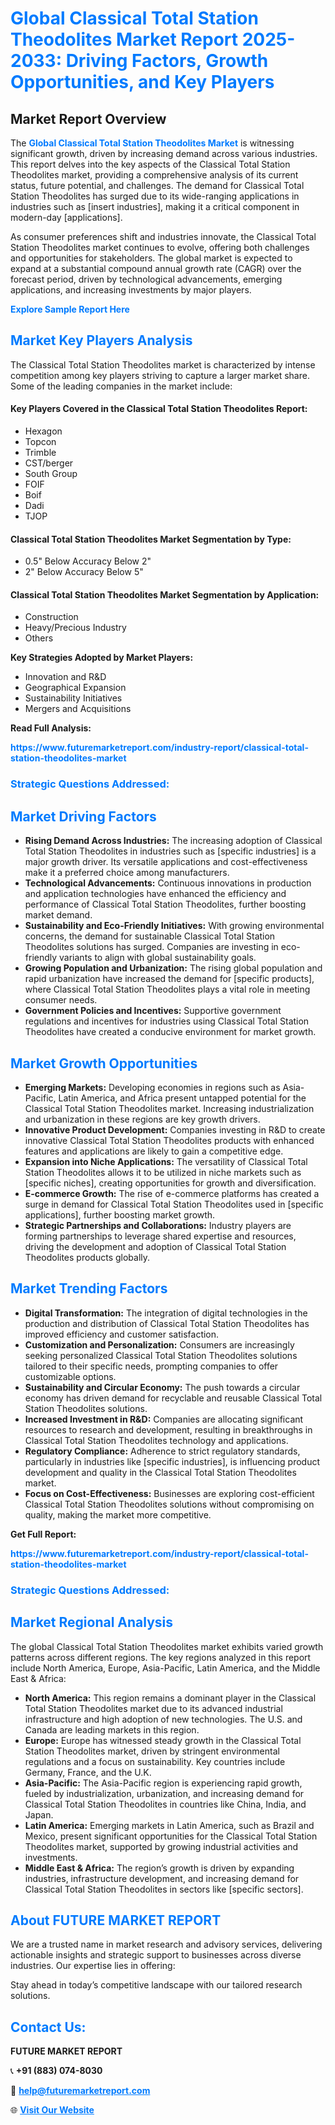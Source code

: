 <h1 style="color: #007BFF;">Global Classical Total Station Theodolites Market Report 2025-2033: Driving Factors, Growth Opportunities, and Key Players</h1>

<section id="overview">
<h2>Market Report Overview</h2>
<p>The <a href="https://www.futuremarketreport.com/industry-report/classical-total-station-theodolites-market" style="color: #007BFF; text-decoration: none;"><strong>Global Classical Total Station Theodolites Market</strong></a> is witnessing significant growth, driven by increasing demand across various industries. This report delves into the key aspects of the Classical Total Station Theodolites market, providing a comprehensive analysis of its current status, future potential, and challenges. The demand for Classical Total Station Theodolites has surged due to its wide-ranging applications in industries such as [insert industries], making it a critical component in modern-day [applications].</p>
<p>As consumer preferences shift and industries innovate, the Classical Total Station Theodolites market continues to evolve, offering both challenges and opportunities for stakeholders. The global market is expected to expand at a substantial compound annual growth rate (CAGR) over the forecast period, driven by technological advancements, emerging applications, and increasing investments by major players.</p>
</section>

<section id="overview">
<p><a href="https://www.futuremarketreport.com/request-sample/reportId=40584" style="color: #007BFF; text-decoration: none;"><strong>Explore Sample Report Here</strong></a></p>
</section>

<section id="key-players">
<h2 style="color: #007BFF;">Market Key Players Analysis</h2>
<p>The Classical Total Station Theodolites market is characterized by intense competition among key players striving to capture a larger market share. Some of the leading companies in the market include:</p>
<h4>Key Players Covered in the Classical Total Station Theodolites Report:</h4>
<ul><li>Hexagon</li><li>Topcon</li><li>Trimble</li><li>CST/berger</li><li>South Group</li><li>FOIF</li><li>Boif</li><li>Dadi</li><li>TJOP</li></ul>
<h4>Classical Total Station Theodolites Market Segmentation by Type:</h4>
<ul><li>0.5&quot; Below Accuracy Below 2&quot;</li><li>2&quot; Below Accuracy Below 5&quot;</li></ul>

<h4>Classical Total Station Theodolites Market Segmentation by Application:</h4>
<ul><li>Construction</li><li>Heavy/Precious Industry</li><li>Others</li></ul>
<p><strong>Key Strategies Adopted by Market Players:</strong></p>
<ul>
<li>Innovation and R&D</li>
<li>Geographical Expansion</li>
<li>Sustainability Initiatives</li>
<li>Mergers and Acquisitions</li>
</ul>
</section>

<section>
<p><strong>Read Full Analysis: </strong></p><a href="https://www.futuremarketreport.com/industry-report/classical-total-station-theodolites-market" style="color: #007BFF; text-decoration: none;"><strong>https://www.futuremarketreport.com/industry-report/classical-total-station-theodolites-market</strong></a>
<h3 style="color: #007BFF;">Strategic Questions Addressed:</h3>
</section>

<section id="driving-factors">
<h2 style="color: #007BFF;">Market Driving Factors</h2>
<ul>
<li><strong>Rising Demand Across Industries:</strong> The increasing adoption of Classical Total Station Theodolites in industries such as [specific industries] is a major growth driver. Its versatile applications and cost-effectiveness make it a preferred choice among manufacturers.</li>
<li><strong>Technological Advancements:</strong> Continuous innovations in production and application technologies have enhanced the efficiency and performance of Classical Total Station Theodolites, further boosting market demand.</li>
<li><strong>Sustainability and Eco-Friendly Initiatives:</strong> With growing environmental concerns, the demand for sustainable Classical Total Station Theodolites solutions has surged. Companies are investing in eco-friendly variants to align with global sustainability goals.</li>
<li><strong>Growing Population and Urbanization:</strong> The rising global population and rapid urbanization have increased the demand for [specific products], where Classical Total Station Theodolites plays a vital role in meeting consumer needs.</li>
<li><strong>Government Policies and Incentives:</strong> Supportive government regulations and incentives for industries using Classical Total Station Theodolites have created a conducive environment for market growth.</li>
</ul>
</section>

<section id="growth-opportunities">
<h2 style="color: #007BFF;">Market Growth Opportunities</h2>
<ul>
<li><strong>Emerging Markets:</strong> Developing economies in regions such as Asia-Pacific, Latin America, and Africa present untapped potential for the Classical Total Station Theodolites market. Increasing industrialization and urbanization in these regions are key growth drivers.</li>
<li><strong>Innovative Product Development:</strong> Companies investing in R&D to create innovative Classical Total Station Theodolites products with enhanced features and applications are likely to gain a competitive edge.</li>
<li><strong>Expansion into Niche Applications:</strong> The versatility of Classical Total Station Theodolites allows it to be utilized in niche markets such as [specific niches], creating opportunities for growth and diversification.</li>
<li><strong>E-commerce Growth:</strong> The rise of e-commerce platforms has created a surge in demand for Classical Total Station Theodolites used in [specific applications], further boosting market growth.</li>
<li><strong>Strategic Partnerships and Collaborations:</strong> Industry players are forming partnerships to leverage shared expertise and resources, driving the development and adoption of Classical Total Station Theodolites products globally.</li>
</ul>
</section>

<section id="trending-factors">
<h2 style="color: #007BFF;">Market Trending Factors</h2>
<ul>
<li><strong>Digital Transformation:</strong> The integration of digital technologies in the production and distribution of Classical Total Station Theodolites has improved efficiency and customer satisfaction.</li>
<li><strong>Customization and Personalization:</strong> Consumers are increasingly seeking personalized Classical Total Station Theodolites solutions tailored to their specific needs, prompting companies to offer customizable options.</li>
<li><strong>Sustainability and Circular Economy:</strong> The push towards a circular economy has driven demand for recyclable and reusable Classical Total Station Theodolites solutions.</li>
<li><strong>Increased Investment in R&D:</strong> Companies are allocating significant resources to research and development, resulting in breakthroughs in Classical Total Station Theodolites technology and applications.</li>
<li><strong>Regulatory Compliance:</strong> Adherence to strict regulatory standards, particularly in industries like [specific industries], is influencing product development and quality in the Classical Total Station Theodolites market.</li>
<li><strong>Focus on Cost-Effectiveness:</strong> Businesses are exploring cost-efficient Classical Total Station Theodolites solutions without compromising on quality, making the market more competitive.</li>
</ul>
</section>

<section>
<p><strong>Get Full Report: </strong></p><a href="https://www.futuremarketreport.com/industry-report/classical-total-station-theodolites-market" style="color: #007BFF; text-decoration: none;"><strong>https://www.futuremarketreport.com/industry-report/classical-total-station-theodolites-market</strong></a>
<h3 style="color: #007BFF;">Strategic Questions Addressed:</h3>
</section>


<section id="regional-analysis">
<h2 style="color: #007BFF;">Market Regional Analysis</h2>
<p>The global Classical Total Station Theodolites market exhibits varied growth patterns across different regions. The key regions analyzed in this report include North America, Europe, Asia-Pacific, Latin America, and the Middle East & Africa:</p>
<ul>
<li><strong>North America:</strong> This region remains a dominant player in the Classical Total Station Theodolites market due to its advanced industrial infrastructure and high adoption of new technologies. The U.S. and Canada are leading markets in this region.</li>
<li><strong>Europe:</strong> Europe has witnessed steady growth in the Classical Total Station Theodolites market, driven by stringent environmental regulations and a focus on sustainability. Key countries include Germany, France, and the U.K.</li>
<li><strong>Asia-Pacific:</strong> The Asia-Pacific region is experiencing rapid growth, fueled by industrialization, urbanization, and increasing demand for Classical Total Station Theodolites in countries like China, India, and Japan.</li>
<li><strong>Latin America:</strong> Emerging markets in Latin America, such as Brazil and Mexico, present significant opportunities for the Classical Total Station Theodolites market, supported by growing industrial activities and investments.</li>
<li><strong>Middle East & Africa:</strong> The region’s growth is driven by expanding industries, infrastructure development, and increasing demand for Classical Total Station Theodolites in sectors like [specific sectors].</li>
</ul>
</section>

<footer>
<h2 style="color: #007BFF;">About FUTURE MARKET REPORT</h2>
<p>We are a trusted name in market research and advisory services, delivering actionable insights and strategic support to businesses across diverse industries. Our expertise lies in offering:</p>

<p>Stay ahead in today’s competitive landscape with our tailored research solutions.</p>

<h2 style="color: #007BFF;">Contact Us:</h2>
<p><strong>FUTURE MARKET REPORT</strong></p>
<p>📞 <strong>+91 (883) 074-8030</strong></p>
<p>📧 <strong><a href="mailto:help@futuremarketreport.com" style="color: #007BFF;">help@futuremarketreport.com</a></strong></p>
<p>🌐 <strong><a href="https://www.futuremarketreport.com/" style="color: #007BFF;">Visit Our Website</a></strong></p>
</footer>